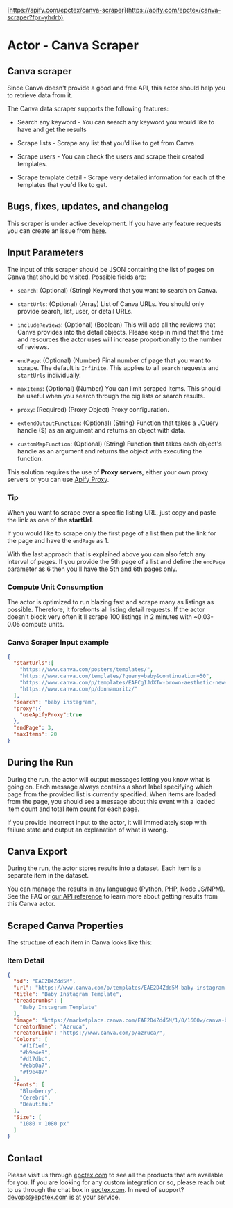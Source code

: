 [https://apify.com/epctex/canva-scraper](https://apify.com/epctex/canva-scraper?fpr=yhdrb)

# Actor - Canva Scraper

## Canva scraper

Since Canva doesn't provide a good and free API, this actor should help you to retrieve data from it.

The Canva data scraper supports the following features:

-   Search any keyword - You can search any keyword you would like to have and get the results

-   Scrape lists - Scrape any list that you'd like to get from Canva

-   Scrape users - You can check the users and scrape their created templates.

-   Scrape template detail - Scrape very detailed information for each of the templates that you'd like to get.


## Bugs, fixes, updates, and changelog

This scraper is under active development. If you have any feature requests you can create an issue from [here](https://github.com/epctex/canva-scraper/issues).

## Input Parameters

The input of this scraper should be JSON containing the list of pages on Canva that should be visited. Possible fields are:

- `search`: (Optional) (String) Keyword that you want to search on Canva.

- `startUrls`: (Optional) (Array) List of Canva URLs. You should only provide search, list, user, or detail URLs.

- `includeReviews`: (Optional) (Boolean) This will add all the reviews that Canva provides into the detail objects. Please keep in mind that the time and resources the actor uses will increase proportionally to the number of reviews.

- `endPage`: (Optional) (Number) Final number of page that you want to scrape. The default is `Infinite`. This applies to all `search` requests and `startUrls` individually.

- `maxItems`: (Optional) (Number) You can limit scraped items. This should be useful when you search through the big lists or search results.

- `proxy`: (Required) (Proxy Object) Proxy configuration.

- `extendOutputFunction`: (Optional) (String) Function that takes a JQuery handle ($) as an argument and returns an object with data.

- `customMapFunction`: (Optional) (String) Function that takes each object's handle as an argument and returns the object with executing the function.

This solution requires the use of **Proxy servers**, either your own proxy servers or you can use [Apify Proxy](https://www.apify.com/docs/proxy).

### Tip

When you want to scrape over a specific listing URL, just copy and paste the link as one of the **startUrl**.

If you would like to scrape only the first page of a list then put the link for the page and have the `endPage` as 1.

With the last approach that is explained above you can also fetch any interval of pages. If you provide the 5th page of a list and define the `endPage` parameter as 6 then you'll have the 5th and 6th pages only.

### Compute Unit Consumption

The actor is optimized to run blazing fast and scrape many as listings as possible. Therefore, it forefronts all listing detail requests. If the actor doesn't block very often it'll scrape 100 listings in 2 minutes with ~0.03-0.05 compute units.

### Canva Scraper Input example

```json
{
  "startUrls":[
    "https://www.canva.com/posters/templates/",
    "https://www.canva.com/templates/?query=baby&continuation=50",
    "https://www.canva.com/p/templates/EAFCgIJdXTw-brown-aesthetic-new-dad-fist-bumps-father-s-day-instagram-post/",
    "https://www.canva.com/p/donnamoritz/"
  ],
  "search": "baby instagram",
  "proxy":{
    "useApifyProxy":true
  },
  "endPage": 3,
  "maxItems": 20
}
```

## During the Run

During the run, the actor will output messages letting you know what is going on. Each message always contains a short label specifying which page from the provided list is currently specified.
When items are loaded from the page, you should see a message about this event with a loaded item count and total item count for each page.

If you provide incorrect input to the actor, it will immediately stop with failure state and output an explanation of what is wrong.

## Canva Export

During the run, the actor stores results into a dataset. Each item is a separate item in the dataset.

You can manage the results in any languague (Python, PHP, Node JS/NPM). See the FAQ or <a href="https://www.apify.com/docs/api" target="blank">our API reference</a> to learn more about getting results from this Canva actor.

## Scraped Canva Properties

The structure of each item in Canva looks like this:

### Item Detail

```json
{
  "id": "EAE2D4Zdd5M",
  "url": "https://www.canva.com/p/templates/EAE2D4Zdd5M-baby-instagram-template/",
  "title": "Baby Instagram Template",
  "breadcrumbs": [
    "Baby Instagram Template"
  ],
  "image": "https://marketplace.canva.com/EAE2D4Zdd5M/1/0/1600w/canva-baby-instagram-template-fcw840AqWBM.jpg",
  "creatorName": "Azruca",
  "creatorLink": "https://www.canva.com/p/azruca/",
  "Colors": [
    "#f1f1ef",
    "#b9e4e9",
    "#d17dbc",
    "#ebb0a7",
    "#f9e487"
  ],
  "Fonts": [
    "Blueberry",
    "Cerebri",
    "Beautiful"
  ],
  "Size": [
    "1080 × 1080 px"
  ]
}
```

## Contact
Please visit us through [epctex.com](https://epctex.com) to see all the products that are available for you. If you are looking for any custom integration or so, please reach out to us through the chat box in [epctex.com](https://epctex.com). In need of support? [devops@epctex.com](mailto:devops@epctex.com) is at your service.
